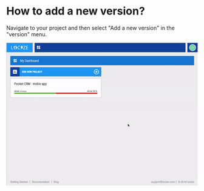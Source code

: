 # How to add a new version?

Navigate to your project and then select "Add a new version" in the "version" menu.

![](add_version.gif)